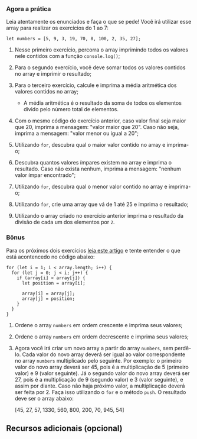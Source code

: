 ### Agora a prática

Leia atentamente os enunciados e faça o que se pede! Você irá utilizar esse array para realizar os exercícios do 1 ao 7:

    let numbers = [5, 9, 3, 19, 70, 8, 100, 2, 35, 27];

1.  Nesse primeiro exercício, percorra o array imprimindo todos os valores nele contidos com a função `console.log()`;

2.  Para o segundo exercício, você deve somar todos os valores contidos no array e imprimir o resultado;

3.  Para o terceiro exercício, calcule e imprima a média aritmética dos valores contidos no array;

    *   A média aritmética é o resultado da soma de todos os elementos divido pelo número total de elementos.
4.  Com o mesmo código do exercício anterior, caso valor final seja maior que 20, imprima a mensagem: "valor maior que 20". Caso não seja, imprima a mensagem: "valor menor ou igual a 20";

5.  Utilizando `for`, descubra qual o maior valor contido no array e imprima-o;

6.  Descubra quantos valores ímpares existem no array e imprima o resultado. Caso não exista nenhum, imprima a mensagem: "nenhum valor ímpar encontrado";

7.  Utilizando `for`, descubra qual o menor valor contido no array e imprima-o;

8.  Utilizando `for`, crie uma array que vá de 1 até 25 e imprima o resultado;

9.  Utilizando o array criado no exercício anterior imprima o resultado da divisão de cada um dos elementos por `2`.

### Bônus

Para os próximos dois exercícios [leia este artigo](http://devfuria.com.br/logica-de-programacao/introducao-ao-algoritmo-de-ordenacao-bubble-sort/) e tente entender o que está acontencedo no código abaixo:

    for (let i = 1; i < array.length; i++) {
      for (let j = 0; j < i; j++) {
        if (array[i] < array[j]) {
          let position = array[i];

          array[i] = array[j];
          array[j] = position;
        }
      }
    }

1.  Ordene o array `numbers` em ordem crescente e imprima seus valores;

2.  Ordene o array `numbers` em ordem decrescente e imprima seus valores;

3.  Agora você irá criar um novo array a partir do array `numbers`, sem perdê-lo. Cada valor do novo array deverá ser igual ao valor correspondente no array `numbers` multiplicado pelo seguinte. Por exemplo: o primeiro valor do novo array deverá ser 45, pois é a multiplicação de 5 (primeiro valor) e 9 (valor seguinte). Já o segundo valor do novo array deverá ser 27, pois é a multiplicação de 9 (segundo valor) e 3 (valor seguinte), e assim por diante. Caso não haja próximo valor, a multiplicação deverá ser feita por 2\. Faça isso utilizando o `for` e o método `push`. O resultado deve ser o array abaixo:

    [45, 27, 57, 1330, 560, 800, 200, 70, 945, 54]

## Recursos adicionais (opcional)
